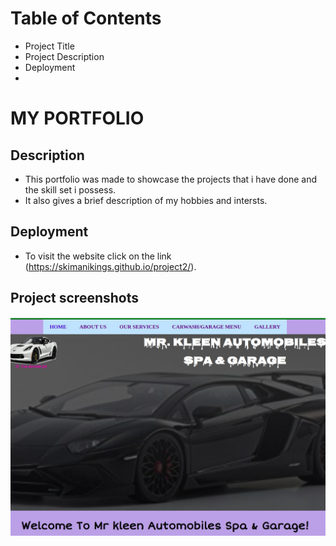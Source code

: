 # Table of Contents

* Project Title
* Project Description
* Deployment
* 


# MY PORTFOLIO

## Description

- This portfolio was made to showcase the projects that i have done and the skill set i possess.
- It also gives a brief description of my hobbies and intersts.

## Deployment

- To visit the website click on the link (https://skimanikings.github.io/project2/).

## Project screenshots 
![project screenshot](images/projects.jpg) 
